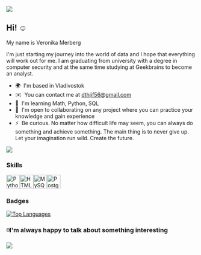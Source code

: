 ![](https://media4.giphy.com/media/hUTlCwzYHrG5a/giphy.gif?cid=ecf05e47ytl9kahzf9hia83mvo9mx1996ofn8pwpnv4ahtde&ep=v1_gifs_search&rid=giphy.gif&ct=g)



## Hi! ☺️
My name is Veronika Merberg 

I'm just starting my journey into the world of data and I hope that everything will work out for me. I am graduating from university with a degree in computer security and at the same time studying at Geekbrains to become an analyst.  
* 🌍  I'm based in Vladivostok
* ✉️  You can contact me at [dthjif56@gmail.com](mailto:dthjif56@gmail.com)
* 🧠  I'm learning Math, Python, SQL
* 🤝  I'm open to collaborating on any project where you can practice your knowledge and gain experience
* ⚡  Be curious. No matter how difficult life may seem, you can always do something and achieve something.
 The main thing is to never give up. Let your imagination run wild. Create the future.

<a href="https://www.github.com/lamavii" target="_blank" rel="noreferrer"><img src="https://img.shields.io/github/followers/lamavii?logo=github&style=for-the-badge&color=a855f7&labelColor=000000" /></a>

### Skills

<p align="left"> <a href="https://www.python.org/" target="_blank" rel="noreferrer"><img src="https://raw.githubusercontent.com/danielcranney/readme-generator/main/public/icons/skills/python-colored.svg" width="36" height="36" alt="Python" /></a><a href="https://developer.mozilla.org/en-US/docs/Glossary/HTML5" target="_blank" rel="noreferrer"><img src="https://raw.githubusercontent.com/danielcranney/readme-generator/main/public/icons/skills/html5-colored.svg" width="36" height="36" alt="HTML5" /></a><a href="https://www.mysql.com/" target="_blank" rel="noreferrer"><img src="https://raw.githubusercontent.com/danielcranney/readme-generator/main/public/icons/skills/mysql-colored.svg" width="36" height="36" alt="MySQL" /></a><a href="https://www.postgresql.org/" target="_blank" rel="noreferrer"><img src="https://raw.githubusercontent.com/danielcranney/readme-generator/main/public/icons/skills/postgresql-colored.svg" width="36" height="36" alt="PostgreSQL" /></a> </p> 
 

### Badges

<a href="https://github.com/lamavii" align="left"><img src="https://github-readme-stats.vercel.app/api/top-langs/?username=lamavii&langs_count=10&title_color=a855f7&text_color=ffffff&icon_color=a855f7&bg_color=000000&hide_border=true&locale=en&custom_title=Top%20%Languages" alt="Top Languages" /></a>

### ◽️I'm always happy to talk about something interesting

![](https://media2.giphy.com/media/l41lVsYDBC0UVQJCE/giphy.gif?cid=ecf05e47o3zykgokuqcqoa2a64hjcllxbs2dg5hr6zykgid7&ep=v1_gifs_related&rid=giphy.gif&ct=g)
